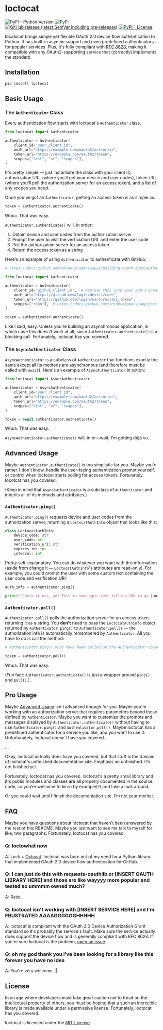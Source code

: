 # loctocat

![PyPI - Python Version](https://img.shields.io/pypi/pyversions/loctocat?logo=pypi&logoColor=white&style=for-the-badge)
[![PyPI](https://img.shields.io/pypi/v/loctocat?color=green&logo=pypi&style=for-the-badge&logoColor=white)](https://pypi.org/project/loctocat)
[![GitHub release (latest SemVer including pre-releases)](https://img.shields.io/github/v/release/celsiusnarhwal/loctocat?color=orange&include_prereleases&logo=github&style=for-the-badge)](https://github.com/celsiusnarhwal/loctocat/releases/latest)
[![PyPI - License](https://img.shields.io/pypi/l/loctocat?color=03cb98&style=for-the-badge)](https://github.com/celsiusnarhwal/loctocat/blob/HEAD/LICENSE.md)

locatocat brings simple yet flexible OAuth 2.0 device flow authentication to Python. It has built-in asyncio support
and even predefined authenticators for popular services. Plus, it's fully compliant with
[RFC 8628](https://tools.ietf.org/html/rfc8628), making it compatible with any OAuth2-supporting service that
(correctly) implements the standard.

## Installation

```bash
pip install loctocat
```

## Basic Usage

### The `Authenticator` Class

Every authentication flow starts with loctocat's `Authenticator` class.

```python
from loctocat import Authenticator

authenticator = Authenticator(
    client_id="your_client_id",
    auth_url="https://example.com/oauth2/authorize",
    token_url="https://example.com/oauth2/token",
    scopes=["list", "of", "scopes"],
)
```

It's pretty simple — just instantiate the class with your client ID, authorization URL (where you'll get your device
and user codes), token URL (where you'll poll the authorization server for an access token), and a list of any scopes
you need.

Once you've got an `Authenticator`, getting an access token is as simple as:

```python
token = authenticator.authenticate()
```

Whoa. That was easy.

`Authenticator.authenticate()` will, in order:

1. Obtain device and user codes from the authorization server
2. Prompt the user to visit the verficiation URL and enter the user code
3. Poll the authorization server for an access token
4. Return the access token as a string

Here's an example of using `Authenticator` to authenticate with GitHub:

```python
# https://docs.github.com/en/developers/apps/building-oauth-apps/authorizing-oauth-apps#device-flow

from loctocat import Authenticator

authenticator = Authenticator(
    client_id="github_client_id",  # Replace this with your app's actual client ID, obviously.
    auth_url="https://github.com/login/device/code",
    token_url="https://github.com/login/oauth/access_token",
    scopes=["repo"],  # https://docs.github.com/en/developers/apps/building-oauth-apps/scopes-for-oauth-apps
)

token = authenticator.authenticate()
```

Like I said, easy. Unless you're building an asynchronous application, in which case this doesn't work at all, since
`Authenticator.authenticate()` is a blocking call. Fortunately, loctocat has you covered.

### The `AsyncAuthenticator` Class

`AsyncAuthenticator` is a subclass of `Authenticator` that functions exactly the same except all its methods are
asynchronous (and therefore must be called with `await`). Here's an example of `AsyncAuthenticator` in action:

```python
from loctocat import AsyncAuthenticator

authenticator = AsyncAuthenticator(
    client_id="your_client_id",
    auth_url="https://example.com/oauth2/authorize",
    token_url="https://example.com/oauth2/token",
    scopes=["list", "of", "scopes"],
)

token = await authenticator.authenticate()
```

Whoa. That was easy.

`AsyncAuthenticator.authenticate()` will, in or—wait, I'm getting déjà vu.

## Advanced Usage

Maybe `Authenticator.authenticate()` is too simplistic for you. Maybe you'd rather, I don't know,
handle the user-facing authentication prompt yourself, or control when loctocat starts polling for access tokens.
Fortunately, locotcat has you covered.

(Keep in mind that `AsyncAuthenticator` is a subclass of `Authenticator` and inherits all of its methods and
attributes.)

### `Authenticator.ping()`

`Authenticator.ping()` requests device and user codes from the authorization server, returning a `LoctocatAuthInfo`
object that looks like this:

```py
class LoctocatAuthInfo:
    device_code: str
    user_code: str
    verification_uri: str
    expires_in: int
    interval: int
```

Pretty self-explanatory. You can do whatever you want with this information (aside from change it
— `LoctocatAuthInfo`'s attributes are read-only). For example, you could prompt the user with some custom text
containing the user code and verification URI:

```python
auth_info = authenticator.ping()

print(f"Check it out, yo! This is some epic text telling YOU to go {auth_info.verification_uri} and enter {auth_info.user_code}! Swag!")
```

### `Authenticator.poll()`

`Authenticator.poll()` polls the authorization server for an access token, returning it as a string. You **don't**
need to pass the `LoctocatAuthInfo` object returned by `Authenticator.ping()` to `Authenticator.poll()` — the
authorization info is automatically remembered by `Authenticator`. All you have to do is call the method:

```python
# Authenticator.ping() must have been called on the Authenticator object already or this will not work.

token = authenticator.poll()
```

Whoa. That was easy.

(Fun fact: `Authenticator.authenticate()` is just a wrapper around `ping()` and `poll()`.)

## Pro Usage

Maybe [Advanced Usage](#advanced-usage) isn't advanced enough for you. Maybe you're working with an authorization
server that requires parameters beyond those defined by `Authenticator`. Maybe you want to customize the prompts and
messages displayed by `Authenticator.authenticate()` without having to use `Authenticator.ping()` and
`Authenticator.poll()`. Maybe loctocat has a predefined authenticator for a service you like, and you want to use it.
Unfortunately, loctocat doesn't have you covered.

...

Okay, loctocat actually does have you covered, but that stuff is the domain of loctocat's unfinished documentation
site. Emphasis on unfinished. It's not finished yet.

Fortunately, loctocat has you covered. loctocat's a pretty small library and it's public modules and classes are all
properly documented in the source code, so you're welcome to learn by example(?) and take a look around.

Or you could wait until I finish the documentation site. I'm not your mother.

## FAQ

Maybe you have questions about loctocat that haven't been answered by the rest of this README. Maybe you just want to see me talk to
myself for like, two paragraphs. Fortunately, loctocat has you covered.

### Q: loctowhat now

A: Lock + [Octocat](https://octodex.github.com). loctocat was born out of my need for a Python library that implemented
OAuth 2.0 device flow authentication for GitHub.

### Q: I can just do this with requests-oauthlib or [INSERT OAUTH LIBRARY HERE] and those are like wayyyy more popular and tested so ummmm owned much?

A: Ratio.

### Q: loctocat isn't working with [INSERT SERVICE HERE] and I'm FRUSTRATED AAAAGGGGGGHHHHH

A: loctocat is compliant with the OAuth 2.0 Device Authorization Grant standard so it's probably the service's fault.
Make sure the service actually does support the device flow and is generally compliant with RFC 8628. If you're sure
loctocat is the problem, [open an issue](https://github.com/celsiusnarhwal/loctocat/issues/new).

### Q: oh my god thank you I've been looking for a library like this forever you have no idea

A: You're very welcome. 🙂

## License

In an age where developers must take great caution not to tread on the intellectual property of others, you must be
hoping that a such an incredible library is made available under a permissive license. Fortunately,
loctocat has you covered.

loctocat is licensed under the [MIT License](https://github.com/celsiusnarhwal/loctocat/blob/HEAD/LICENSE.md).
